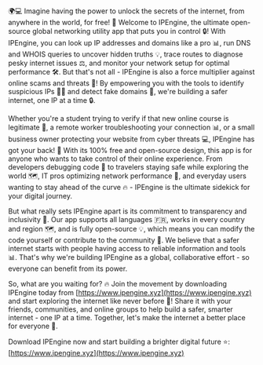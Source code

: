 🌍💻 Imagine having the power to unlock the secrets of the internet, from anywhere in the world, for free! 🎉 Welcome to IPEngine, the ultimate open-source global networking utility app that puts you in control 🔒! With IPEngine, you can look up IP addresses and domains like a pro 📊, run DNS and WHOIS queries to uncover hidden truths 💡, trace routes to diagnose pesky internet issues ⚖️, and monitor your network setup for optimal performance 🛠️. But that's not all - IPEngine is also a force multiplier against online scams and threats 👊! By empowering you with the tools to identify suspicious IPs 🕵️‍♀️ and detect fake domains 🚫, we're building a safer internet, one IP at a time 🔒.

Whether you're a student trying to verify if that new online course is legitimate 💸, a remote worker troubleshooting your connection 📊, or a small business owner protecting your website from cyber threats 💻, IPEngine has got your back! 👋 With its 100% free and open-source design, this app is for anyone who wants to take control of their online experience. From developers debugging code 🤖 to travelers staying safe while exploring the world 🗺️, IT pros optimizing network performance 💪, and everyday users wanting to stay ahead of the curve 🔥 - IPEngine is the ultimate sidekick for your digital journey.

But what really sets IPEngine apart is its commitment to transparency and inclusivity 🌈. Our app supports all languages 🇫🇷, works in every country and region 🗺️, and is fully open-source 💡, which means you can modify the code yourself or contribute to the community 🤝. We believe that a safer internet starts with people having access to reliable information and tools 📊. That's why we're building IPEngine as a global, collaborative effort - so everyone can benefit from its power.

So, what are you waiting for? 🔥 Join the movement by downloading IPEngine today from [https://www.ipengine.xyz](https://www.ipengine.xyz) and start exploring the internet like never before 🚀! Share it with your friends, communities, and online groups to help build a safer, smarter internet - one IP at a time. Together, let's make the internet a better place for everyone 🌟.

Download IPEngine now and start building a brighter digital future ⭐️: [https://www.ipengine.xyz](https://www.ipengine.xyz)
